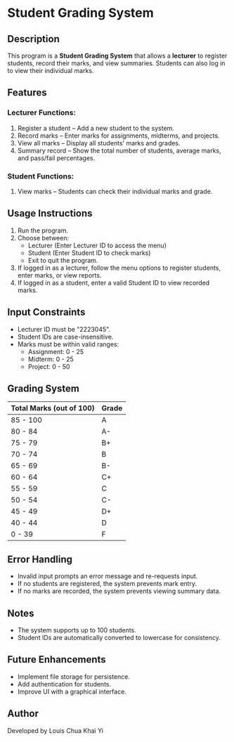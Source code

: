 # Student Grading System

## Description
This program is a **Student Grading System** that allows a **lecturer** to register students, record their marks, and view summaries. Students can also log in to view their individual marks.

## Features
### Lecturer Functions:
1. Register a student – Add a new student to the system.
2. Record marks – Enter marks for assignments, midterms, and projects.
3. View all marks – Display all students' marks and grades.
4. Summary record – Show the total number of students, average marks, and pass/fail percentages.

### Student Functions:
1. View marks – Students can check their individual marks and grade.

## Usage Instructions
1. Run the program.
2. Choose between:
   - Lecturer (Enter Lecturer ID to access the menu)
   - Student (Enter Student ID to check marks)
   - Exit to quit the program.
3. If logged in as a lecturer, follow the menu options to register students, enter marks, or view reports.
4. If logged in as a student, enter a valid Student ID to view recorded marks.

## Input Constraints
- Lecturer ID must be "2223045".
- Student IDs are case-insensitive.
- Marks must be within valid ranges:
  - Assignment: 0 - 25
  - Midterm: 0 - 25
  - Project: 0 - 50

## Grading System
| Total Marks (out of 100) | Grade |
|--------------------------|-------|
| 85 - 100                 | A     |
| 80 - 84                  | A-    |
| 75 - 79                  | B+    |
| 70 - 74                  | B     |
| 65 - 69                  | B-    |
| 60 - 64                  | C+    |
| 55 - 59                  | C     |
| 50 - 54                  | C-    |
| 45 - 49                  | D+    |
| 40 - 44                  | D     |
| 0 - 39                   | F     |

## Error Handling
- Invalid input prompts an error message and re-requests input.
- If no students are registered, the system prevents mark entry.
- If no marks are recorded, the system prevents viewing summary data.

## Notes
- The system supports up to 100 students.
- Student IDs are automatically converted to lowercase for consistency.

## Future Enhancements
- Implement file storage for persistence.
- Add authentication for students.
- Improve UI with a graphical interface.

## Author
Developed by Louis Chua Khai Yi

